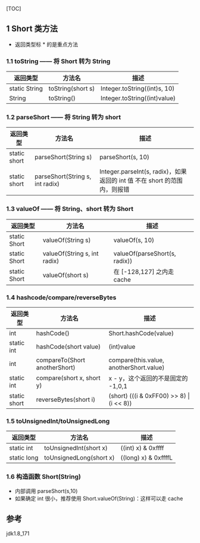 [TOC]

## 1 Short 类方法

- 返回类型标 * 的是重点方法

### 1.1 toString —— 将 Short 转为 String

| 返回类型      | 方法名            | 描述                         |
| ------------- | ----------------- | ---------------------------- |
| static String | toString(short s) | Integer.toString((int)s, 10) |
| String        | toString()        | Integer.toString((int)value) |

### 1.2 parseShort —— 将 String 转为 short

| 返回类型     | 方法名                          | 描述                                                         |
| ------------ | ------------------------------- | ------------------------------------------------------------ |
| static short | parseShort(String s)            | parseShort(s, 10)                                            |
| static short | parseShort(String s, int radix) | Integer.parseInt(s, radix)，如果返回的 int 值 不在 short 的范围内，则报错 |
### 1.3 valueOf —— 将 String、short 转为 Short

| 返回类型     | 方法名                       | 描述                          |
| ------------ | ---------------------------- | ----------------------------- |
| static Short | valueOf(String s)            | valueOf(s, 10)                |
| static Short | valueOf(String s, int radix) | valueOf(parseShort(s, radix)) |
| static Short | valueOf(short s)             | 在 [-128,127] 之内走 cache    |
### 1.4 hashcode/compare/reverseBytes 

| 返回类型     | 方法名                        | 描述                                      |
| ------------ | ----------------------------- | ----------------------------------------- |
| int          | hashCode()                    | Short.hashCode(value)                     |
| static int   | hashCode(short value)         | (int)value                                |
| int          | compareTo(Short anotherShort) | compare(this.value, anotherShort.value)   |
| static int   | compare(short x, short y)     | x - y，这个返回的不是固定的 -1,0,1        |
| static short | reverseBytes(short i)         | (short) (((i & 0xFF00) >> 8) \| (i << 8)) |
### 1.5 toUnsignedInt/toUnsignedLong

| 返回类型    | 方法名                  | 描述                 |
| ----------- | ----------------------- | -------------------- |
| static int  | toUnsignedInt(short x)  | ((int) x) & 0xffff   |
| static long | toUnsignedLong(short x) | ((long) x) & 0xffffL |

### 1.6 构造函数 Short(String)

- 内部调用  parseShort(s,10)
- 如果确定 int 很小，推荐使用 Short.valueOf(String)：这样可以走 cache



## 参考

jdk1.8_171